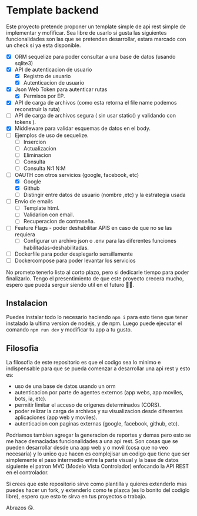 # Template backend

Este proyecto pretende proponer un template simple de api rest simple de implementar y mofificar. Sea libre de usarlo si gusta las siguientes funcionalidades son las que se pretenden desarrollar, estara marcado con un check si ya esta disponible.

- [x] ORM sequelize para poder consultar a una base de datos (usando sqlite3)
- [x] API de autenticacion de usuario
  - [x] Registro de usuario
  - [x] Autenticacion de usuario
- [x] Json Web Token para autenticar rutas
  - [x] Permisos por EP.
- [x] API de carga de archivos (como esta retorna el file name podemos reconstruir la ruta)
- [ ] API de carga de archivos segura ( sin usar static() y validando con tokens ).
- [x] Middleware para validar esquemas de datos en el body.
- [ ] Ejemplos de uso de sequelize.
  - [ ] Insercion
  - [ ] Actualizacion
  - [ ] Eliminacion
  - [ ] Consulta
  - [ ] Consulta N:1 N:M
- [ ] OAUTH con otros servicios (google, facebook, etc)
  - [x] Google
  - [x] Github
  - [ ] Distingir entre datos de usuario (nombre ,etc) y la estrategia usada
- [ ] Envio de emails
  - [ ] Template html.
  - [ ] Validarion con email.
  - [ ] Recuperacion de contraseña.
- [ ] Feature Flags - poder deshabilitar APIS en caso de que no se las requiera
  - [ ] Configurar un archivo json o .env para las diferentes funciones habilitadas-deshabilitadas.
- [ ] Dockerfile para poder desplegarlo sensillamente
- [ ] Dockercompose para poder levantar los servicios  

No prometo tenerlo listo al corto plazo, pero si dedicarle tiempo para poder finalizarlo.
Tengo el presentimiento de que este proyecto crecera mucho, espero que pueda serguir siendo util en el futuro 😵‍💫.

## Instalacion

Puedes instalar todo lo necesario haciendo `npm i` para esto tiene que tener instalado la ultima version de nodejs, y de npm.
Luego puede ejecutar el comando `npm run dev` y modificar tu app a tu gusto.

## Filosofia

La filosofia de este repositorio es que el codigo sea lo minimo e indispensable para que se pueda comenzar a desarrollar una api rest y esto es:
- uso de una base de datos usando un orm
- autenticacion por parte de agentes externos (app webs, app moviles, bots, ia, etc).
- permitir limitar el acceso de origenes determinados (CORS).
- poder relizar la carga de archivos y su visualizacion desde diferentes aplicaciones (app web y moviles).
- autenticacion con paginas externas (google, facebook, github, etc).

Podriamos tambien agregar la generacion de reportes y demas pero esto se me hace demaciadas funcionalidades a una api rest. Son cosas que se pueden desarrollar desde una app web y o movil (cosa que no veo necesaria) y lo unico que hacen es complejisar un codigo que tiene que ser simplemente el paso intermedio entre la parte visual y la base de datos siguiente el patron MVC (Modelo Vista Controlador) enfocando la API REST en el controlador. 

Si crees que este repositorio sirve como plantilla y quieres extenderlo mas puedes hacer un fork, y extenderlo como te plazca (es lo bonito del codiglo libre), espero que esto te sirva en tus proyectos o trabajo.

Abrazos 😘.
 
